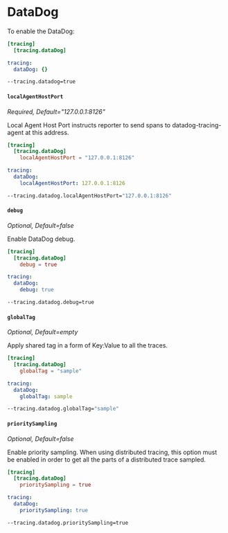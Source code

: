 # DataDog

To enable the DataDog:

```toml tab="File (TOML)"
[tracing]
  [tracing.dataDog]
```

```yaml tab="File (YAML)"
tracing:
  dataDog: {}
```

```bash tab="CLI"
--tracing.datadog=true
```

#### `localAgentHostPort`

_Required, Default="127.0.0.1:8126"_

Local Agent Host Port instructs reporter to send spans to datadog-tracing-agent at this address.

```toml tab="File (TOML)"
[tracing]
  [tracing.dataDog]
    localAgentHostPort = "127.0.0.1:8126"
```

```yaml tab="File (YAML)"
tracing:
  dataDog:
    localAgentHostPort: 127.0.0.1:8126
```

```bash tab="CLI"
--tracing.datadog.localAgentHostPort="127.0.0.1:8126"
```

#### `debug`

_Optional, Default=false_

Enable DataDog debug.

```toml tab="File (TOML)"
[tracing]
  [tracing.dataDog]
    debug = true
```

```yaml tab="File (YAML)"
tracing:
  dataDog:
    debug: true
```

```bash tab="CLI"
--tracing.datadog.debug=true
```

#### `globalTag`

_Optional, Default=empty_

Apply shared tag in a form of Key:Value to all the traces.

```toml tab="File (TOML)"
[tracing]
  [tracing.dataDog]
    globalTag = "sample"
```

```yaml tab="File (YAML)"
tracing:
  dataDog:
    globalTag: sample
```

```bash tab="CLI"
--tracing.datadog.globalTag="sample"
```

#### `prioritySampling`

_Optional, Default=false_

Enable priority sampling. When using distributed tracing,
this option must be enabled in order to get all the parts of a distributed trace sampled.

```toml tab="File (TOML)"
[tracing]
  [tracing.dataDog]
    prioritySampling = true
```

```yaml tab="File (YAML)"
tracing:
  dataDog:
    prioritySampling: true
```

```bash tab="CLI"
--tracing.datadog.prioritySampling=true
```

